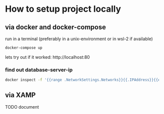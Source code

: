 # How to setup project locally

## via docker and docker-compose
run in a terminal (preferably in a unix-environment or in wsl-2 if available)
```bash
docker-compose up
```
lets try out if it worked: http://localhost:80 

### find out database-server-ip
```bash
docker inspect -f '{{range .NetworkSettings.Networks}}{{.IPAddress}}{{end}}' build_db_1
```


## via XAMP
 TODO document
